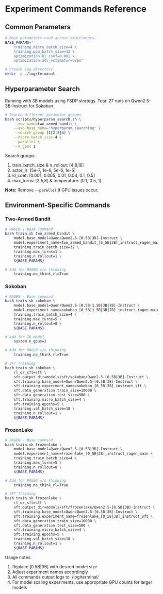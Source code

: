 # Experiment Commands Reference

## Common Parameters
```bash
# Base parameters used across experiments.
BASE_PARAMS="
    training.micro_batch_size=4 \
    training.ppo_batch_size=32 \
    optimization.kl_coef=0.001 \
    optimization.adv_estimator=brpo"

# Create log directory
mkdir -p ./log/terminal
```

## Hyperparameter Search
Running with 3B models using FSDP strategy. Total 27 runs on Qwen2.5-3B-Instruct for Sokoban.

```bash
# Search different parameter groups
bash scripts/hyperparam_search.sh \
    --env_name=two_armed_bandit \
    --exp_base_name="hyperparam_searching" \
    --search_group [1|2|3|4] \
    --micro_batch_size 4 \
    --parallel \
    --n_gpus 1
```

Search groups:
1. train_batch_size & n_rollout: [4,8,16]
2. actor_lr: [5e-7, 1e-6, 5e-6, 1e-5]
3. kl_coef: [0.001, 0.005, 0.01, 0.04, 0.1, 0.5]
4. max_turns: [2,5,8] & temperature: [0.1, 0.5, 1]

**Note:** Remove `--parallel` if GPU issues occur.

## Environment-Specific Commands

### Two-Armed Bandit
```bash
# RAGEN - Base command
bash train.sh two_armed_bandit \
    model.base_model=Qwen/Qwen2.5-[0.5B|3B]-Instruct \
    model.experiment_name=two_armed_bandit_[0_5B|3B]_instruct_ragen_main \
    training.train_batch_size=32 \
    training.max_turns=1 \
    training.n_rollout=1 \
    ${BASE_PARAMS}

# Add for RAGEN w/o thinking
    training.no_think_rl=True
```

### Sokoban
```bash
# RAGEN - Base command
bash train.sh sokoban \
    model.base_model=Qwen/Qwen2.5-[0.5B|1.5B|3B|7B]-Instruct \
    model.experiment_name=sokoban_[0_5B|1_5B|3B|7B]_instruct_ragen_main \
    training.train_batch_size=4 \
    training.max_turns=5 \
    training.n_rollout=8 \
    ${BASE_PARAMS}

# Add for 7B model
    system.n_gpus=2

# Add for RAGEN w/o thinking
    training.no_think_rl=True

# SFT Training
bash train.sh sokoban \
    rl_or_sft=sft \
    sft.output_dir=models/sft/sokoban/Qwen2.5-[0.5B|3B]-Instruct \
    sft.training.base_model=Qwen/Qwen2.5-[0.5B|3B]-Instruct \
    sft.training.experiment_name=sokoban_[0_5B|3B]_instruct_sft \
    sft.data_generation.train_size=10000 \
    sft.data_generation.test_size=500 \
    sft.training.micro_batch_size=4 \
    sft.training.epochs=5 \
    training.val_batch_size=10 \
    training.n_rollout=1 \
    ${BASE_PARAMS}
```

### FrozenLake
```bash
# RAGEN - Base command
bash train.sh frozenlake \
    model.base_model=Qwen/Qwen2.5-[0.5B|3B]-Instruct \
    model.experiment_name=frozenlake_[0_5B|3B]_instruct_ragen_main \
    training.train_batch_size=4 \
    training.max_turns=5 \
    training.n_rollout=8 \
    ${BASE_PARAMS}

# Add for RAGEN w/o thinking
    training.no_think_rl=True

# SFT Training
bash train.sh frozenlake \
    rl_or_sft=sft \
    sft.output_dir=models/sft/frozenlake/Qwen2.5-[0.5B|3B]-Instruct \
    sft.training.base_model=Qwen/Qwen2.5-[0.5B|3B]-Instruct \
    sft.training.experiment_name=frozenlake_[0_5B|3B]_instruct_sft \
    sft.data_generation.train_size=10000 \
    sft.data_generation.test_size=500 \
    sft.training.micro_batch_size=4 \
    sft.training.epochs=5 \
    training.val_batch_size=10 \
    training.n_rollout=1 \
    ${BASE_PARAMS}
```

Usage notes:
1. Replace [0.5B|3B] with desired model size
2. Adjust experiment names accordingly
3. All commands output logs to ./log/terminal/
4. For model scaling experiments, use appropriate GPU counts for larger models